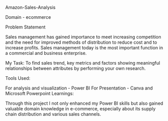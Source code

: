 Amazon-Sales-Analysis

Domain - ecommerce

Problem Statement

Sales management has gained importance to meet increasing competition and the need for improved methods of distribution to reduce cost and to increase profits. Sales management today is the most important function in a commercial and business enterprise.

My Task: To find sales trend, key metrics and factors showing meaningful relationships between attributes by performing your own research.

Tools Used:

For analysis and visualization - Power BI
For Presentation - Canva and Microsoft Powerpoint
Learnings:

Through this project I not only enhanced my Power BI skills but also gained valuable domain knowledge in e-commerce, especially about its supply chain distribution and various sales channels.
